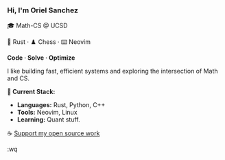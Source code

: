 ### Hi, I'm Oriel Sanchez

🎓 Math-CS @ UCSD

🦀 Rust · ♟️ Chess · ⌨️ Neovim

**Code · Solve · Optimize**

I like building fast, efficient systems and exploring the intersection of Math and CS.

**🔧 Current Stack:**  
- **Languages:** Rust, Python, C++
- **Tools:** Neovim, Linux
- **Learning:** Quant stuff.

☕ [Support my open source work](https://buymeacoffee.com/orielsanchez)

:wq
